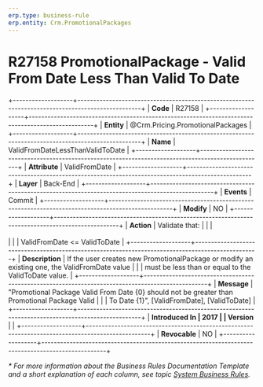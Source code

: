 ```yaml
---
erp.type: business-rule
erp.entity: Crm.PromotionalPackages
---
```


# R27158 PromotionalPackage - Valid From Date Less Than Valid To Date
+-------------------+--------------------------------------------------------------------------------------------------+
| **Code**          | R27158                                                                                           |
+-------------------+--------------------------------------------------------------------------------------------------+
| **Entity**        | @Crm.Pricing.PromotionalPackages                                                                 |
+-------------------+--------------------------------------------------------------------------------------------------+
| **Name**          | ValidFromDateLessThanValidToDate                                                                 |
+-------------------+--------------------------------------------------------------------------------------------------+
| **Attribute**     | ValidFromDate                                                                                    |
+-------------------+--------------------------------------------------------------------------------------------------+
| **Layer**         | Back-End                                                                                         |
+-------------------+--------------------------------------------------------------------------------------------------+
| **Events**        | Commit                                                                                           |
+-------------------+--------------------------------------------------------------------------------------------------+
| **Modify**        | NO                                                                                               |
+-------------------+--------------------------------------------------------------------------------------------------+
| **Action**        | Validate that:                                                                                   |
|                   | <br/><br/>                                                                                       |
|                   | ValidFromDate \<= ValidToDate                                                                    |
+-------------------+--------------------------------------------------------------------------------------------------+
| **Description**   | If the user creates new PromotionalPackage or modify an existing one, the ValidFromDate value    |
|                   | must be less than or equal to the ValidToDate value.                                             |
+-------------------+--------------------------------------------------------------------------------------------------+
| **Message**       | \"Promotional Package Valid From Date {0} should not be greater than Promotional Package Valid   |
|                   | To Date {1}\", \[ValidFromDate\], \[ValidToDate\]                                                |
+-------------------+--------------------------------------------------------------------------------------------------+
| **Introduced In   | 2017                                                                                             |
| Version**         |                                                                                                  |
+-------------------+--------------------------------------------------------------------------------------------------+
| **Revocable**     | NO                                                                                               |
+-------------------+--------------------------------------------------------------------------------------------------+

*\* For more information about the Business Rules Documentation Template and a short explanation of each column, see
topic [System Business Rules](../templates/template-description-system-business-rules.md).*
